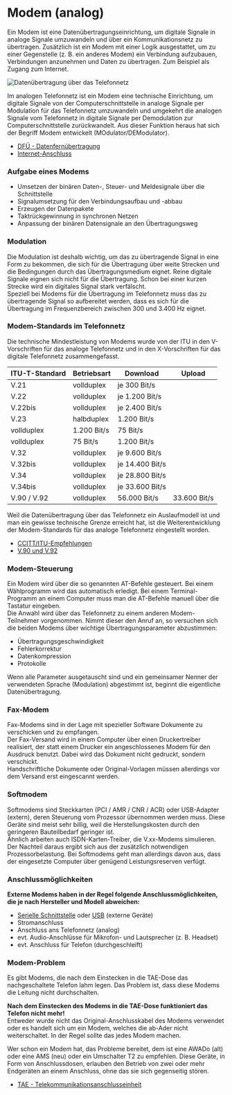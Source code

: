
# Modem (analog)

Ein Modem ist eine Datenübertragungseinrichtung, um digitale Signale in analoge Signale umzuwandeln und über ein Kommunikationsnetz zu übertragen. Zusätzlich ist ein Modem mit einer Logik ausgestattet, um zu einer Gegenstelle (z. B. ein anderes Modem) ein Verbindung aufzubauen, Verbindungen anzunehmen und Daten zu übertragen. Zum Beispiel als Zugang zum Internet.

![Datenübertragung über das Telefonnetz](https://www.elektronik-kompendium.de/sites/kom/bilder/02121631.gif)

Im analogen Telefonnetz ist ein Modem eine technische Einrichtung, um digitale Signale von der Computerschnittstelle in analoge Signale per Modulation für das Telefonnetz umzuwandeln und umgekehrt die analogen Signale vom Telefonnetz in digitale Signale per Demodulation zur Computerschnittstelle zurückwandelt. Aus dieser Funktion heraus hat sich der Begriff Modem entwickelt (MOdulator/DEModulator).

- [DFÜ - Datenfernübertragung](https://www.elektronik-kompendium.de/sites/kom/1303281.htm)
- [Internet-Anschluss](https://www.elektronik-kompendium.de/sites/net/1403201.htm)

### Aufgabe eines Modems

- Umsetzen der binären Daten-, Steuer- und Meldesignale über die Schnittstelle
- Signalumsetzung für den Verbindungsaufbau und -abbau
- Erzeugen der Datenpakete
- Taktrückgewinnung in synchronen Netzen
- Anpassung der binären Datensignale an den Übertragungsweg

### Modulation

Die Modulation ist deshalb wichtig, um das zu übertragende Signal in eine Form zu bekommen, die sich für die Übertragung über weite Strecken und die Bedingungen durch das Übertragungsmedium eignet. Reine digitale Signale eignen sich nicht für die Übertragung. Schon bei einer kurzen Strecke wird ein digitales Signal stark verfälscht.  
Speziell bei Modems für die Übertragung im Telefonnetz muss das zu übertragende Signal so aufbereitet werden, dass es sich für die Übertragung im Frequenzbereich zwischen 300 und 3.400 Hz eignet.

### Modem-Standards im Telefonnetz

Die technische Mindestleistung von Modems wurde von der ITU in den V-Vorschriften für das analoge Telefonnetz und in den X-Vorschriften für das digitale Telefonnetz zusammengefasst.

|ITU-T-Standard|Betriebsart|Download|Upload|
|:--|---|---|---|
|V.21|vollduplex|je 300 Bit/s|   |
|V.22|vollduplex|je 1.200 Bit/s|   |
|V.22bis|vollduplex|je 2.400 Bit/s|   |
|V.23|halbduplex|1.200 Bit/s|   |
|vollduplex|1.200 Bit/s|75 Bit/s|
|vollduplex|75 Bit/s|1.200 Bit/s|
|V.32|vollduplex|je 9.600 Bit/s|   |
|V.32bis|vollduplex|je 14.400 Bit/s|   |
|V.34|vollduplex|je 28.800 Bit/s|   |
|V.34bis|vollduplex|je 33.600 Bit/s|   |
|V.90 / V.92|vollduplex|56.000 Bit/s|33.600 Bit/s|

Weil die Datenübertragung über das Telefonnetz ein Auslaufmodell ist und man ein gewisse technische Grenze erreicht hat, ist die Weiterentwicklung der Modem-Standards für das analoge Telefonnetz eingestellt worden.

- [CCITT/ITU-Empfehlungen](https://www.elektronik-kompendium.de/sites/kom/0411251.htm)
- [V.90 und V.92](https://www.elektronik-kompendium.de/sites/kom/0304281.htm)

### Modem-Steuerung

Ein Modem wird über die so genannten AT-Befehle gesteuert. Bei einem Wählprogramm wird das automatisch erledigt. Bei einem Terminal-Programm an einem Computer muss man die AT-Befehle manuell über die Tastatur eingeben.  
Die Anwahl wird über das Telefonnetz zu einem anderen Modem-Teilnehmer vorgenommen. Nimmt dieser den Anruf an, so versuchen sich die beiden Modems über wichtige Übertragungsparameter abzustimmen:

- Übertragungsgeschwindigkeit
- Fehlerkorrektur
- Datenkompression
- Protokolle

Wenn alle Parameter ausgetauscht sind und ein gemeinsamer Nenner der verwendeten Sprache (Modulation) abgestimmt ist, beginnt die eigentliche Datenübertragung.

### Fax-Modem

Fax-Modems sind in der Lage mit spezieller Software Dokumente zu verschicken und zu empfangen.  
Der Fax-Versand wird in einem Computer über einen Druckertreiber realisiert, der statt einem Drucker ein angeschlossenes Modem für den Ausdruck benutzt. Dabei wird das Dokument nicht gedruckt, sondern verschickt.  
Handschriftliche Dokumente oder Original-Vorlagen müssen allerdings vor dem Versand erst eingescannt werden.

### Softmodem

Softmodems sind Steckkarten (PCI / AMR / CNR / ACR) oder USB-Adapter (extern), deren Steuerung vom Prozessor übernommen werden muss. Diese Geräte sind meist sehr billig, weil die Herstellungskosten durch den geringeren Bauteilbedarf geringer ist.  
Ähnlich arbeiten auch ISDN-Karten-Treiber, die V.xx-Modems simulieren.  
Der Nachteil daraus ergibt sich aus der zusätzlich notwendigen Prozessorbelastung. Bei Softmodems geht man allerdings davon aus, dass der eingesetzte Computer über genügend Leistungsreserven verfügt.

### Anschlussmöglichkeiten

**Externe Modems haben in der Regel folgende Anschlussmöglichkeiten, die je nach Hersteller und Modell abweichen:**

- [Serielle Schnittstelle](https://www.elektronik-kompendium.de/sites/com/0310301.htm) oder [USB](https://www.elektronik-kompendium.de/sites/com/0312021.htm) (externe Geräte)
- Stromanschluss
- Anschluss ans Telefonnetz (analog)
- evt. Audio-Anschlüsse für Mikrofon- und Lautsprecher (z. B. Headset)
- evt. Anschluss für Telefon (durchgeschleift)

### Modem-Problem

Es gibt Modems, die nach dem Einstecken in die TAE-Dose das nachgeschaltete Telefon lahm legen. Das Problem ist, dass diese Modems die Leitung nicht durchschalten.

**Nach dem Einstecken des Modems in die TAE-Dose funktioniert das Telefon nicht mehr!**  
Entweder wurde nicht das Original-Anschlusskabel des Modems verwendet oder es handelt sich um ein Modem, welches die ab-Ader nicht weiterschaltet. In der Regel sollte das jedes Modem machen.

Wer schon ein Modem hat, das Probleme bereitet, dem ist eine AWADo (alt) oder eine AMS (neu) oder ein Umschalter T2 zu empfehlen. Diese Geräte, in Form von Anschlussdosen, erlauben den Betrieb von zwei oder mehr Endgeräten an einem Anschluss, ohne das sie sich gegenseitig stören.

- [TAE - Telekommunikationsanschlusseinheit](https://www.elektronik-kompendium.de/sites/kom/0302271.htm)
